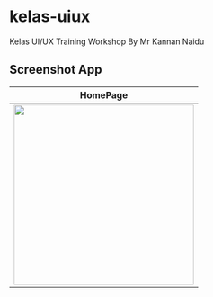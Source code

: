 # kelas-uiux

Kelas UI/UX Training Workshop By Mr Kannan Naidu

## Screenshot App

| HomePage      | 
|------------|
| <img src="../master/assets/screenshotapp1.png" width="320px"> |
